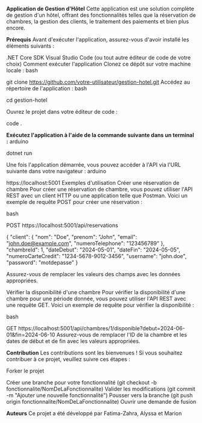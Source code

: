 **Application de Gestion d'Hôtel**
Cette application est une solution complète de gestion d'un hôtel, offrant des fonctionnalités telles que la réservation de chambres, la gestion des clients, le traitement des paiements et bien plus encore.

**Prérequis**
Avant d'exécuter l'application, assurez-vous d'avoir installé les éléments suivants :

.NET Core SDK
Visual Studio Code (ou tout autre éditeur de code de votre choix)
Comment exécuter l'application
Clonez ce dépôt sur votre machine locale :
bash

git clone https://github.com/votre-utilisateur/gestion-hotel.git
Accédez au répertoire de l'application :
bash

cd gestion-hotel

Ouvrez le projet dans votre éditeur de code :

code .

**Exécutez l'application à l'aide de la commande suivante dans un terminal :**
arduino

dotnet run

Une fois l'application démarrée, vous pouvez accéder à l'API via l'URL suivante dans votre navigateur :
arduino

https://localhost:5001
Exemples d'utilisation
Créer une réservation de chambre
Pour créer une réservation de chambre, vous pouvez utiliser l'API REST avec un client HTTP ou une application telle que Postman. Voici un exemple de requête POST pour créer une réservation :

bash

POST https://localhost:5001/api/reservations

{
  "client": {
    "nom": "Doe",
    "prenom": "John",
    "email": "john.doe@example.com",
    "numeroTelephone": "123456789"
  },
  "chambreId": 1,
  "dateDebut": "2024-05-01",
  "dateFin": "2024-05-05",
  "numeroCarteCredit": "1234-5678-9012-3456",
  "username": "john.doe",
  "password": "motdepasse"
}

Assurez-vous de remplacer les valeurs des champs avec les données appropriées.

Vérifier la disponibilité d'une chambre
Pour vérifier la disponibilité d'une chambre pour une période donnée, vous pouvez utiliser l'API REST avec une requête GET. Voici un exemple de requête pour vérifier la disponibilité :

bash

GET https://localhost:5001/api/chambres/1/disponible?debut=2024-06-01&fin=2024-06-10
Assurez-vous de remplacer l'ID de la chambre et les dates de début et de fin avec les valeurs appropriées.

**Contribution**
Les contributions sont les bienvenues ! Si vous souhaitez contribuer à ce projet, veuillez suivre ces étapes :

Forker le projet

Créer une branche pour votre fonctionnalité (git checkout -b fonctionnalite/NomDeLaFonctionnalite)
Valider les modifications (git commit -m "Ajouter une nouvelle fonctionnalité")
Pousser vers la branche (git push origin fonctionnalite/NomDeLaFonctionnalite)
Ouvrir une demande de fusion


**Auteurs**
Ce projet a été développé par Fatima-Zahra, Alyssa et Marion
